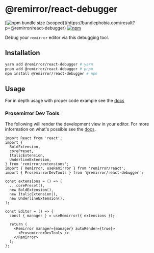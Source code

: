 # @remirror/react-debugger

[![npm bundle size (scoped)](https://img.shields.io/bundlephobia/minzip/@remirror/react-debugger.svg?)](https://bundlephobia.com/result?p=@remirror/react-debugger) [![npm](https://img.shields.io/npm/dm/@remirror/react-debugger.svg?&logo=npm)](https://www.npmjs.com/package/@remirror/react-debugger)

Debug your `remirror` editor via this debugging tool.

## Installation

```bash
yarn add @remirror/react-debugger # yarn
pnpm add @remirror/react-debugger # pnpm
npm install @remirror/react-debugger # npm
```

## Usage

For in depth usage with proper code example see the [docs](https://remirror.io)

### Prosemirror Dev Tools

The following will render the development view in your editor. For more information on what's possible see the [docs][prosemirror-dev-tools].

```tsx
import React from 'react';
import {
  BoldExtension,
  corePreset,
  ItalicExtension,
  UnderlineExtension,
} from 'remirror/extensions';
import { Remirror, useRemirror } from 'remirror/react';
import { ProsemirrorDevTools } from '@remirror/react-debugger';

const extensions = () => [
  ...corePreset(),
  new BoldExtension(),
  new ItalicExtension(),
  new UnderlineExtension(),
];

const Editor = () => {
  const { manager } = useRemirror({ extensions });

  return (
    <Remirror manager={manager} autoRender={true}>
      <ProsemirrorDevTools />
    </Remirror>
  );
};
```

[prosemirror-dev-tools]: https://github.com/d4rkr00t/prosemirror-dev-tools
